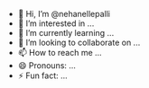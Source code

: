 - 👋 Hi, I’m @nehanellepalli
- 👀 I’m interested in ...
- 🌱 I’m currently learning ...
- 💞️ I’m looking to collaborate on ...
- 📫 How to reach me ...
- 😄 Pronouns: ...
- ⚡ Fun fact: ...

<!---
nehanellepalli/nehanellepalli is a ✨ special ✨ repository because its `README.md` (this file) appears on your GitHub profile.
You can click the Preview link to take a look at your changes.
--->
